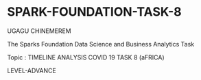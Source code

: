 # SPARK-FOUNDATION-TASK-8
UGAGU CHINEMEREM

The Sparks Foundation Data Science and Business Analytics Task

Topic : TIMELINE ANALYSIS COVID 19 TASK 8 (aFRICA)

LEVEL-ADVANCE
